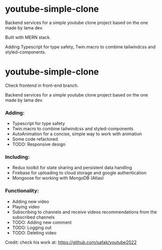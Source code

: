 # youtube-simple-clone

Backend services for a simple youtube clone project based on the one made by lama dev.

Built with MERN stack.

Adding Typescript for type safety, Twin.macro to combine tailwindcss and styled-components.

# youtube-simple-clone

Check frontend in front-end branch.

Backend services for a simple youtube clone project based on the one made by lama dev.

### Adding:

- Typescript for type safety
- Twin.macro to combine tailwindcss and styled-components
- AutoAnimation for a concise, simple way to work with animation
- Some code refactored.
- TODO: Responsive design

### Including:

- Redux toolkit for state sharing and persistent data handling
- Firebase for uploading to cloud storage and google authentication
- Mongoose for working with MongoDB (Atlas)

### Functionality:

- Adding new video
- Playing video
- Subscribing to channels and receive videos recommendations from the subscribed channels
- TODO: Adding new comment
- TODO: Logging out
- TODO: Deleting video

Credit: check his work at: https://github.com/safak/youtube2022